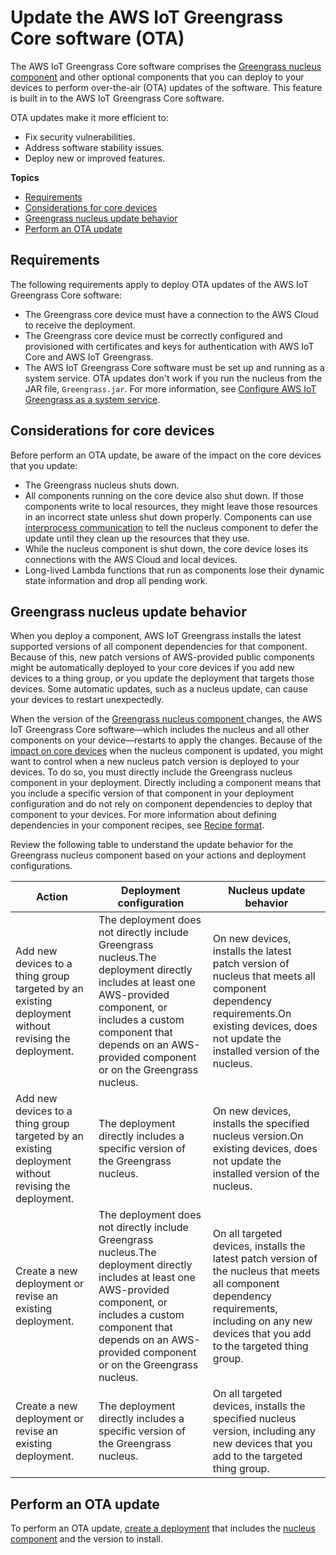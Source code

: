 # Update the AWS IoT Greengrass Core software \(OTA\)<a name="update-greengrass-core-v2"></a>

The AWS IoT Greengrass Core software comprises the [Greengrass nucleus component](greengrass-nucleus-component.md) and other optional components that you can deploy to your devices to perform over\-the\-air \(OTA\) updates of the software\. This feature is built in to the AWS IoT Greengrass Core software\.

OTA updates make it more efficient to:
+ Fix security vulnerabilities\.
+ Address software stability issues\.
+ Deploy new or improved features\.

**Topics**
+ [Requirements](#ota-update-requirements)
+ [Considerations for core devices](#ota-update-considerations)
+ [Greengrass nucleus update behavior](#ota-update-behavior-nucleus)
+ [Perform an OTA update](#create-ota-update)

## Requirements<a name="ota-update-requirements"></a>

The following requirements apply to deploy OTA updates of the AWS IoT Greengrass Core software:
+ The Greengrass core device must have a connection to the AWS Cloud to receive the deployment\.
+ The Greengrass core device must be correctly configured and provisioned with certificates and keys for authentication with AWS IoT Core and AWS IoT Greengrass\.
+ The AWS IoT Greengrass Core software must be set up and running as a system service\. OTA updates don't work if you run the nucleus from the JAR file, `Greengrass.jar`\. For more information, see [Configure AWS IoT Greengrass as a system service](configure-greengrass-core-v2.md#configure-system-service)\.

## Considerations for core devices<a name="ota-update-considerations"></a>

Before perform an OTA update, be aware of the impact on the core devices that you update:
+ The Greengrass nucleus shuts down\. 
+ All components running on the core device also shut down\. If those components write to local resources, they might leave those resources in an incorrect state unless shut down properly\. Components can use [interprocess communication](interprocess-communication.md) to tell the nucleus component to defer the update until they clean up the resources that they use\.
+ While the nucleus component is shut down, the core device loses its connections with the AWS Cloud and local devices\. 
+ Long\-lived Lambda functions that run as components lose their dynamic state information and drop all pending work\.

## Greengrass nucleus update behavior<a name="ota-update-behavior-nucleus"></a>

<a name="component-patch-update"></a>When you deploy a component, AWS IoT Greengrass installs the latest supported versions of all component dependencies for that component\. Because of this, new patch versions of AWS\-provided public components might be automatically deployed to your core devices if you add new devices to a thing group, or you update the deployment that targets those devices\. Some automatic updates, such as a nucleus update, can cause your devices to restart unexpectedly\. 

When the version of the [Greengrass nucleus component ]()changes, the AWS IoT Greengrass Core software—which includes the nucleus and all other components on your device—restarts to apply the changes\. Because of the [impact on core devices]() when the nucleus component is updated, you might want to control when a new nucleus patch version is deployed to your devices\. To do so, you must directly include the Greengrass nucleus component in your deployment\. Directly including a component means that you include a specific version of that component in your deployment configuration and do not rely on component dependencies to deploy that component to your devices\. For more information about defining dependencies in your component recipes, see [Recipe format](component-recipe-reference.md#recipe-format)\.

Review the following table to understand the update behavior for the Greengrass nucleus component based on your actions and deployment configurations\.


| Action | Deployment configuration | Nucleus update behavior | 
| --- | --- | --- | 
| Add new devices to a thing group targeted by an existing deployment without revising the deployment\. | The deployment does not directly include Greengrass nucleus\.The deployment directly includes at least one AWS\-provided component, or includes a custom component that depends on an AWS\-provided component or on the Greengrass nucleus\. | On new devices, installs the latest patch version of nucleus that meets all component dependency requirements\.On existing devices, does not update the installed version of the nucleus\. | 
| Add new devices to a thing group targeted by an existing deployment without revising the deployment\. |  The deployment directly includes a specific version of the Greengrass nucleus\.  | On new devices, installs the specified nucleus version\.On existing devices, does not update the installed version of the nucleus\. | 
| Create a new deployment or revise an existing deployment\. | The deployment does not directly include Greengrass nucleus\.The deployment directly includes at least one AWS\-provided component, or includes a custom component that depends on an AWS\-provided component or on the Greengrass nucleus\. | On all targeted devices, installs the latest patch version of the nucleus that meets all component dependency requirements, including on any new devices that you add to the targeted thing group\. | 
| Create a new deployment or revise an existing deployment\. | The deployment directly includes a specific version of the Greengrass nucleus\. | On all targeted devices, installs the specified nucleus version, including any new devices that you add to the targeted thing group\.  | 

## Perform an OTA update<a name="create-ota-update"></a>

To perform an OTA update, [create a deployment](create-deployments.md) that includes the [nucleus component](greengrass-nucleus-component.md) and the version to install\.